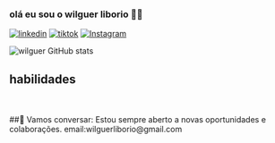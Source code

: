 ### olá eu sou  o wilguer liborio 👋🏼
[![linkedin](https://img.shields.io/badge/LinkedIn-0077B5?style=for-the-badge&logo=linkedin&logoColor=white)](https://www.linkedin.com/in/wilguer-liborio-04a1191a5/)
[![tiktok](https://img.shields.io/badge/TikTok-000000?style=for-the-badge&logo=tiktok&logoColor=white)](https://www.tiktok.com/@jovem.dev)
[![Instagram](https://img.shields.io/badge/Instagram-E4405F?style=for-the-badge&logo=instagram&logoColor=white)](https://www.instagram.com/wilguerliborio/)



![wilguer GitHub stats](https://github-readme-stats.vercel.app/api?username=wilguerliborio&show_icons=true&theme=radicallocale=pt-br)

## habilidades
<div style="display: inline_block">
<img alt="" src="https://img.shields.io/badge/JavaScript-F7DF1E?style=for-the-badge&logo=javascript&logoColor=black">
<img alt="" src="https://img.shields.io/badge/HTML5-E34F26?style=for-the-badge&logo=html5&logoColor=white">
<img alt="" src="https://img.shields.io/badge/CSS3-1572B6?style=for-the-badge&logo=css3&logoColor=white">
<img alt="" src="https://img.shields.io/badge/React-20232A?style=for-the-badge&logo=react&logoColor=61DAFB">
<img alt="" src="https://img.shields.io/badge/Bootstrap-563D7C?style=for-the-badge&logo=bootstrap&logoColor=white">
<img alt="" src="https://img.shields.io/badge/jQuery-0769AD?style=for-the-badge&logo=jquery&logoColor=white">
<img alt="" src="https://img.shields.io/badge/Vue.js-35495E?style=for-the-badge&logo=vue.js&logoColor=4FC08D">
<img alt="" src="https://img.shields.io/badge/Node.js-43853D?style=for-the-badge&logo=node.js&logoColor=white">
<img alt="" src="https://img.shields.io/badge/Express.js-404D59?style=for-the-badge">
<img  alt="" src="https://img.shields.io/badge/MySQL-00000F?style=for-the-badge&logo=mysql&logoColor=white">
<img alt="" src="https://img.shields.io/badge/MongoDB-4EA94B?style=for-the-badge&logo=mongodb&logoColor=white">
<img alt="" src="https://img.shields.io/badge/PostgreSQL-316192? style=for-the-badge&logo=postgresql&logoColor=white">
</div> </br>
##🌟 Vamos conversar: Estou sempre aberto a novas oportunidades e colaborações. 
email:wilguerliborio@gmail.com

